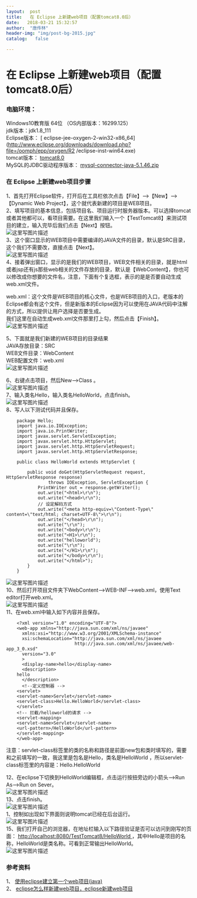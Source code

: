 ```yaml
---
layout:  post
title:   在 Eclipse 上新建web项目（配置tomcat8.0后）
date:   2018-03-21 15:32:57
author:  "唐传林"
header-img: "img/post-bg-2015.jpg"
catalog:   false

---
```

#  在 Eclipse 上新建web项目（配置tomcat8.0后）

###  电脑环境：

Windows10教育版 64位 （OS内部版本：16299.125）  
jdk版本：jdk1.8_111  
Eclipse版本： [ eclipse-jee-oxygen-2-win32-x86_64](http://www.eclipse.org/downloads/download.php?file=/oomph/epp/oxygen/R2
/eclipse-inst-win64.exe)  
tomcat版本： [ tomcat8.0](http://archive.apache.org/dist/tomcat/tomcat-8/v8.0.50/bin/apache-tomcat-8.0.50-windows-x64.zip)  
MySQL的JDBC驱动程序版本： [ mysql-connector-java-5.1.46.zip](http://cdn.mysql.com//Downloads/Connector-J/mysql-connector-java-5.1.46.zip)

###  在 Eclipse 上新建web项目步骤

1、首先打开Eclipse软件，打开后在工具栏依次点击【File】——>【New】——>【Dynamic Web
Project】，这个就代表新建的项目是WEB项目。  
2、填写项目的基本信息，包括项目名、项目运行时服务器版本。可以选择tomcat或者其他都可以，看项目需要。在这里我们输入一个【TestTomcat8】来测试项目的建立，输入完毕后我们点击【Next】按钮。  
![这里写图片描述](http://img-blog.csdn.net/20180321132231864?watermark/2/text/Ly9ibG9nLmNzZG4ubmV0L1RhbmdfQ2h1YW5saW4=/font/5a6L5L2T/fontsize/400/fill/I0JBQkFCMA==/dissolve/70)  
3、这个窗口显示的WEB项目中需要编译的JAVA文件的目录，默认是SRC目录，这个我们不需要改，直接点击【Next】。  
![这里写图片描述](http://img-blog.csdn.net/20180321132335569?watermark/2/text/Ly9ibG9nLmNzZG4ubmV0L1RhbmdfQ2h1YW5saW4=/font/5a6L5L2T/fontsize/400/fill/I0JBQkFCMA==/dissolve/70)  
4、接着弹出窗口，显示的是我们的WEB项目，WEB文件相关的目录，就是html或者jsp还有js那些web相关的文件存放的目录，默认是【WebContent】，你也可以修改成你想要的文件名，注意，下面有个复选框，表示的是是否要自动生成web.xml文件。

web.xml：这个文件是WEB项目的核心文件，也是WEB项目的入口，老版本的Eclipse都会有这个文件，但是新版本的Eclipse因为可以使用在JAVA代码中注解的方式，所以提供让用户选择是否要生成。  
我们这里在自动生成web.xml文件那里打上勾，然后点击【Finish】。  
![这里写图片描述](http://img-blog.csdn.net/20180321132746622?watermark/2/text/Ly9ibG9nLmNzZG4ubmV0L1RhbmdfQ2h1YW5saW4=/font/5a6L5L2T/fontsize/400/fill/I0JBQkFCMA==/dissolve/70)

5、下面就是我们新建的WEB项目的目录结果  
JAVA存放目录：SRC  
WEB文件目录：WebContent  
WEB配置文件：web.xml  
![这里写图片描述](http://img-blog.csdn.net/2018032113293151?watermark/2/text/Ly9ibG9nLmNzZG4ubmV0L1RhbmdfQ2h1YW5saW4=/font/5a6L5L2T/fontsize/400/fill/I0JBQkFCMA==/dissolve/70)

6、右键点击项目，然后New——>Class 。  
![这里写图片描述](http://img-blog.csdn.net/20180321133331600?watermark/2/text/Ly9ibG9nLmNzZG4ubmV0L1RhbmdfQ2h1YW5saW4=/font/5a6L5L2T/fontsize/400/fill/I0JBQkFCMA==/dissolve/70)  
7、输入类名Hello，输入类名HelloWorld，点击finish。  
![这里写图片描述](http://img-blog.csdn.net/20180321151113332?watermark/2/text/Ly9ibG9nLmNzZG4ubmV0L1RhbmdfQ2h1YW5saW4=/font/5a6L5L2T/fontsize/400/fill/I0JBQkFCMA==/dissolve/70)  
8、写人以下测试代码并且保存。

    
```    
    package Hello;
    import java.io.IOException;  
    import java.io.PrintWriter;  
    import javax.servlet.ServletException;  
    import javax.servlet.http.HttpServlet;  
    import javax.servlet.http.HttpServletRequest;  
    import javax.servlet.http.HttpServletResponse;  
    
    public class HelloWorld extends HttpServlet {  
    
        public void doGet(HttpServletRequest request, HttpServletResponse response)  
                throws IOException, ServletException {  
            PrintWriter out = response.getWriter();  
            out.write("<html>\r\n");  
            out.write("<head>\r\n");  
            // 设定解码方式  
            out.write("<meta http-equiv=\"Content-Type\" content=\"text/html; charset=UTF-8\">\r\n");  
            out.write("</head>\r\n");  
            out.write("\r\n");  
            out.write("<body>\r\n");  
            out.write("<H1>\r\n");  
            out.write("helloworld");  
            out.write("\r\n");  
            out.write("</H1>\r\n");  
            out.write("</body>\r\n");  
            out.write("</html>");  
        }  
    }  
```

![这里写图片描述](http://img-blog.csdn.net/2018032115122210?watermark/2/text/Ly9ibG9nLmNzZG4ubmV0L1RhbmdfQ2h1YW5saW4=/font/5a6L5L2T/fontsize/400/fill/I0JBQkFCMA==/dissolve/70)  
10、然后打开项目文件夹下WebContent——>WEB-INF——>web.xml，使用Text editor打开web.xml。  
![这里写图片描述](http://img-blog.csdn.net/2018032115172144?watermark/2/text/Ly9ibG9nLmNzZG4ubmV0L1RhbmdfQ2h1YW5saW4=/font/5a6L5L2T/fontsize/400/fill/I0JBQkFCMA==/dissolve/70)  
11、在web.xml中输入如下内容并且保存。

    
```    
    <?xml version="1.0" encoding="UTF-8"?>
    <web-app xmlns="http://java.sun.com/xml/ns/javaee"
      xmlns:xsi="http://www.w3.org/2001/XMLSchema-instance"
      xsi:schemaLocation="http://java.sun.com/xml/ns/javaee
                          http://java.sun.com/xml/ns/javaee/web-app_3_0.xsd"
      version="3.0"
      >
      <display-name>hello</display-name>
      <description>
    hello
      </description>
      <!--定义控制器 -->
    <servlet>
    <servlet-name>Servlet</servlet-name>
    <servlet-class>Hello.HelloWorld</servlet-class>
    </servlet>
    <!-- 拦截/helloworld的请求 -->
    <servlet-mapping>
    <servlet-name>Servlet</servlet-name>
    <url-pattern>/HelloWorld</url-pattern>
    </servlet-mapping>
    </web-app>
```

注意：servlet-class标签里的类的名称和路径是前面new包和类时填写的，需要和之前填写的一致，我这里是包名是Hello，类名是HelloWorld
，所以servlet-class标签里的内容是：Hello.HelloWorld

12、在eclipse下切换到HelloWorld编辑框，点击运行按扭旁边的小箭头——>Run As——>Run on Sever。  
![这里写图片描述](http://img-blog.csdn.net/20180321152653450?watermark/2/text/Ly9ibG9nLmNzZG4ubmV0L1RhbmdfQ2h1YW5saW4=/font/5a6L5L2T/fontsize/400/fill/I0JBQkFCMA==/dissolve/70)  
13、点击finish。  
![这里写图片描述](http://img-blog.csdn.net/20180321212049967?watermark/2/text/Ly9ibG9nLmNzZG4ubmV0L1RhbmdfQ2h1YW5saW4=/font/5a6L5L2T/fontsize/400/fill/I0JBQkFCMA==/dissolve/70)  
1、控制如出现如下界面则说明tomcat已经在后台运行。  
![这里写图片描述](http://img-blog.csdn.net/2018032115273852?watermark/2/text/Ly9ibG9nLmNzZG4ubmV0L1RhbmdfQ2h1YW5saW4=/font/5a6L5L2T/fontsize/400/fill/I0JBQkFCMA==/dissolve/70)  
15、我们打开自己的浏览器，在地址栏输入以下路径验证是否可以访问到刚写的页面： [
http://localhost:8080/TestTomcat8/HelloWorld
](http://localhost:8080/TestTomcat8/HelloWorld)
，其中Hello是项目的名称，HelloWorld是类名称。可看到正常输出HelloWorld。  
![这里写图片描述](http://img-blog.csdn.net/20180321153221608?watermark/2/text/Ly9ibG9nLmNzZG4ubmV0L1RhbmdfQ2h1YW5saW4=/font/5a6L5L2T/fontsize/400/fill/I0JBQkFCMA==/dissolve/70)

###  参考资料

1、 [ 使用eclipse建立第一个web项目(java)
](http://blog.csdn.net/zhouzezhou/article/details/52496511)  
2、 [ eclipse怎么样新建web项目，eclipse新建web项目
](http://jingyan.baidu.com/article/ce436649f3334e3773afd3e0.html)

